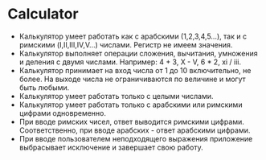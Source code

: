 # Calculator
- Калькулятор умеет работать как с арабскими (1,2,3,4,5…), так и с римскими (I,II,III,IV,V…) числами. Регистр не имеем значения.
- Калькулятор выполняет операции сложения, вычитания, умножения и деления с двумя числами. Например: 4 + 3, X - V, 6 * 2, xi / iii.
- Калькулятор принимает на вход числа от 1 до 10 включительно, не более. На выходе числа не ограничиваются по величине и могут быть любыми.
- Калькулятор умеет работать только с целыми числами.
- Калькулятор умеет работать только с арабскими или римскими цифрами одновременно.
- При вводе римских чисел, ответ выводится римскими цифрами. Соответственно, при вводе арабских - ответ арабскими цифрами.
- При вводе пользователем неподходящего выражения приложение выбрасывает исключение и завершает свою работу.
